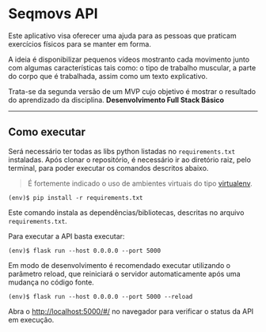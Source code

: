 # Seqmovs API

Este aplicativo visa oferecer uma ajuda para as pessoas que praticam exercícios físicos para se manter em forma.

A ideia é disponibilizar pequenos vídeos mostranto cada movimento junto com algumas características tais como: o tipo de trabalho muscular, a parte do corpo que é trabalhada, assim como um texto explicativo.

Trata-se da segunda versão de um MVP cujo objetivo é mostrar o resultado do aprendizado da disciplina.
**Desenvolvimento Full Stack Básico** 

---
## Como executar 


Será necessário ter todas as libs python listadas no `requirements.txt` instaladas.
Após clonar o repositório, é necessário ir ao diretório raiz, pelo terminal, para poder executar os comandos descritos abaixo.

> É fortemente indicado o uso de ambientes virtuais do tipo [virtualenv](https://virtualenv.pypa.io/en/latest/installation.html).

```
(env)$ pip install -r requirements.txt
```

Este comando instala as dependências/bibliotecas, descritas no arquivo `requirements.txt`.

Para executar a API  basta executar:

```
(env)$ flask run --host 0.0.0.0 --port 5000
```

Em modo de desenvolvimento é recomendado executar utilizando o parâmetro reload, que reiniciará o servidor
automaticamente após uma mudança no código fonte. 

```
(env)$ flask run --host 0.0.0.0 --port 5000 --reload
```

Abra o [http://localhost:5000/#/](http://localhost:5000/#/) no navegador para verificar o status da API em execução.
